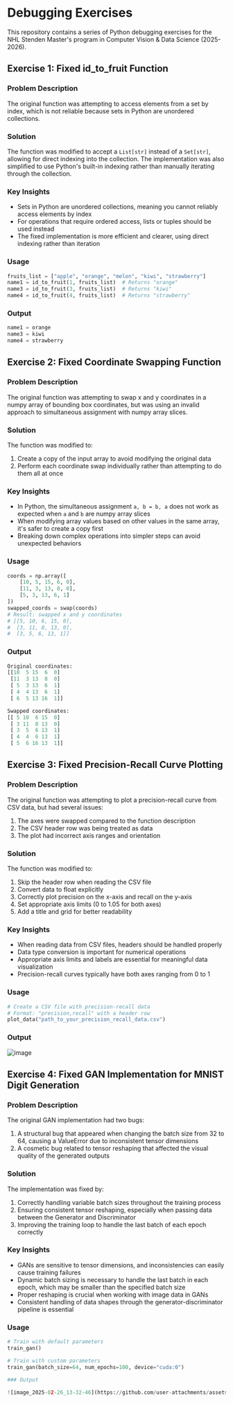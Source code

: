 # Debugging Exercises

This repository contains a series of Python debugging exercises for the NHL Stenden Master's program in Computer Vision & Data Science (2025-2026).

## Exercise 1: Fixed id_to_fruit Function

### Problem Description
The original function was attempting to access elements from a set by index, which is not reliable because sets in Python are unordered collections.

### Solution
The function was modified to accept a `List[str]` instead of a `Set[str]`, allowing for direct indexing into the collection. The implementation was also simplified to use Python's built-in indexing rather than manually iterating through the collection.

### Key Insights
- Sets in Python are unordered collections, meaning you cannot reliably access elements by index
- For operations that require ordered access, lists or tuples should be used instead
- The fixed implementation is more efficient and clearer, using direct indexing rather than iteration

### Usage
```python
fruits_list = ["apple", "orange", "melon", "kiwi", "strawberry"]
name1 = id_to_fruit(1, fruits_list)  # Returns "orange"
name3 = id_to_fruit(3, fruits_list)  # Returns "kiwi"
name4 = id_to_fruit(4, fruits_list)  # Returns "strawberry"
```
### Output
```python
name1 = orange
name3 = kiwi
name4 = strawberry
```

## Exercise 2: Fixed Coordinate Swapping Function

### Problem Description
The original function was attempting to swap x and y coordinates in a numpy array of bounding box coordinates, but was using an invalid approach to simultaneous assignment with numpy array slices.

### Solution
The function was modified to:
1. Create a copy of the input array to avoid modifying the original data
2. Perform each coordinate swap individually rather than attempting to do them all at once

### Key Insights
- In Python, the simultaneous assignment `a, b = b, a` does not work as expected when `a` and `b` are numpy array slices
- When modifying array values based on other values in the same array, it's safer to create a copy first
- Breaking down complex operations into simpler steps can avoid unexpected behaviors

### Usage
```python
coords = np.array([
    [10, 5, 15, 6, 0],
    [11, 3, 13, 8, 0],
    [5, 3, 13, 6, 1]
])
swapped_coords = swap(coords)
# Result: swapped x and y coordinates
# [[5, 10, 6, 15, 0],
#  [3, 11, 8, 13, 0],
#  [3, 5, 6, 13, 1]]
```
### Output
```python
Original coordinates:
[[10  5 15  6  0]
 [11  3 13  8  0]
 [ 5  3 13  6  1]
 [ 4  4 13  6  1]
 [ 6  5 13 16  1]]

Swapped coordinates:
[[ 5 10  6 15  0]
 [ 3 11  8 13  0]
 [ 3  5  6 13  1]
 [ 4  4  6 13  1]
 [ 5  6 16 13  1]]
```

## Exercise 3: Fixed Precision-Recall Curve Plotting

### Problem Description
The original function was attempting to plot a precision-recall curve from CSV data, but had several issues:
1. The axes were swapped compared to the function description
2. The CSV header row was being treated as data
3. The plot had incorrect axis ranges and orientation

### Solution
The function was modified to:
1. Skip the header row when reading the CSV file
2. Convert data to float explicitly
3. Correctly plot precision on the x-axis and recall on the y-axis
4. Set appropriate axis limits (0 to 1.05 for both axes)
5. Add a title and grid for better readability

### Key Insights
- When reading data from CSV files, headers should be handled properly
- Data type conversion is important for numerical operations
- Appropriate axis limits and labels are essential for meaningful data visualization
- Precision-recall curves typically have both axes ranging from 0 to 1

### Usage
```python
# Create a CSV file with precision-recall data
# Format: "precision,recall" with a header row
plot_data("path_to_your_precision_recall_data.csv")
```
### Output

![image](https://github.com/user-attachments/assets/05809ba2-5ddc-4b07-a757-d6af816e5c0a)

## Exercise 4: Fixed GAN Implementation for MNIST Digit Generation

### Problem Description
The original GAN implementation had two bugs:
1. A structural bug that appeared when changing the batch size from 32 to 64, causing a ValueError due to inconsistent tensor dimensions
2. A cosmetic bug related to tensor reshaping that affected the visual quality of the generated outputs

### Solution
The implementation was fixed by:
1. Correctly handling variable batch sizes throughout the training process
2. Ensuring consistent tensor reshaping, especially when passing data between the Generator and Discriminator
3. Improving the training loop to handle the last batch of each epoch correctly

### Key Insights
- GANs are sensitive to tensor dimensions, and inconsistencies can easily cause training failures
- Dynamic batch sizing is necessary to handle the last batch in each epoch, which may be smaller than the specified batch size
- Proper reshaping is crucial when working with image data in GANs
- Consistent handling of data shapes through the generator-discriminator pipeline is essential

### Usage
```python
# Train with default parameters
train_gan()

# Train with custom parameters
train_gan(batch_size=64, num_epochs=100, device="cuda:0")

### Output

![image_2025-02-26_13-32-46](https://github.com/user-attachments/assets/d37944fe-55fc-4daa-92b0-6b908caf61c5)
